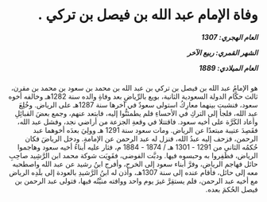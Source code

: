 <h1 dir="rtl">وفاة الإمام عبد الله بن فيصل بن تركي .</h1>

<h5 dir="rtl">العام الهجري:  1307

الشهر القمري: ربيع الآخر

العام الميلادي: 1889</h5>

<p dir="rtl">هو الإمامُ عبد الله بن فيصل بن تركي بن عبد الله بن محمد بن سعود بن محمد بن مقرن، ثالث حكَّام الدولة السعودية الثانية، بويع بالرِّياضِ بعد وفاةِ والده سنة 1282هـ وخالفه أخوه سعود، فنشبت بينهما معارِكُ استولى سعودٌ في آخرها سنة 1287هـ على الرياض. وخُلِعَ عبد الله، فلجأ إلى التركِ في الأحساءِ فلم يطمئنُّوا إليه، فابتعد عنهم، وجمع بعضَ القبائِلِ وأعاد الكَرَّة على أخيه سعود. فاقتتلا في وقعةِ الجزعة من أراضي نجد، وفشل عبد الله، فقَصِدَ عتيبة مبتعدًا عن الرياض. ومات سعود سنة 1291 هـ وولِيَ بعدَه أخوهما عبد الرحمن، فزحف إليه عبدُ الله، فنزل له عبد الرحمن عن الإمامةِ. ودخل الرياضَ فكان حُكمُه الثاني من 1291 - 1301 هـ / 1874 - 1884 م، فثار عليه أبناءُ أخيه سعود وهاجموا الرياض، فظَفِروا به وحبسوه فيها. ودبَّت الفوضى، فقَوِيَت شوكة محمد ابن الرَّشِيد صاحِبِ حائل فهاجم الرياض، وفرَّ أبناء سعود إلى الخرج، وأفرج ابنُ رشيد عن عبد الله واصطحبه معه إلى حائل، فأقام عنده إلى سنة 1307هـ، وأذن له ابنُ الرَّشيدِ بالعودة إلى بلَدِه الرياض مع أخيه عبد الرحمن، فلم يستقِرَّ غيرَ يوم واحد ووافته منيَّتُه فيها، فتولى عبد الرحمن بن فيصل الحُكمَ بعده.</p></br>
